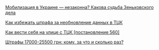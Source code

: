 <span><a href="{{site.github.url}}/pages/you_tube/morskoj-yurist-nikolaj-golbin/mobilizaciya-v-ukraine-nezakonna-kakova-sudba-zenkovskogo-dela.html" target="_block"><font role="case" lvl="2"></font>Мобилизация в Украине — незаконна? Какова судьба Зеньковского дела</a></span>

<span><a href="{{site.github.url}}/pages/you_tube/morskoj-yurist-nikolaj-golbin/kak-izbezhat-shtrafa-za-neobnovlenie-dannyh-v-tck.html" target="_block"><font role="case" lvl="2"></font>Как избежать штрафа за необновление данных в ТЦК</a></span>

<span><a href="{{site.github.url}}/pages/you_tube/morskoj-yurist-nikolaj-golbin/kak-vesti-sebya-na-ulice-s-tck-postanovlenie-560.html" target="_block"><font role="case" lvl="2"></font>Как вести себя на улице с ТЦК [постановление 560]</a></span>

<span><a href="{{site.github.url}}/pages/you_tube/morskoj-yurist-nikolaj-golbin/shtrafy-17000-25500-grn-komu-za-chto-i-skolko-raz.html" target="_block"><font role="case" lvl="2"></font>Штрафы 17000-25500 грн: кому, за что и сколько раз?</a></span>
